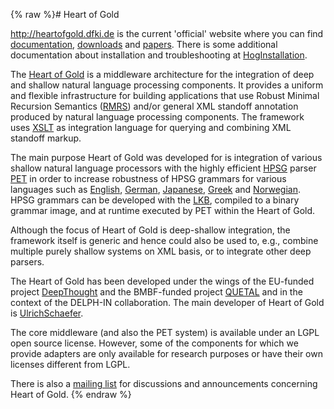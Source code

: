 {% raw %}# Heart of Gold

<http://heartofgold.dfki.de> is the current 'official' website where you
can find [documentation](http://heartofgold.dfki.de/Documentation.html),
[downloads](http://heartofgold.dfki.de/Download.html) and
[papers](http://heartofgold.dfki.de/Publications.html). There is some
additional documentation about installation and troubleshooting at
[HogInstallation](../HogInstallation).

The [Heart of Gold](http://heartofgold.dfki.de) is a middleware
architecture for the integration of deep and shallow natural language
processing components. It provides a uniform and flexible infrastructure
for building applications that use Robust Minimal Recursion Semantics
([RMRS](../RmrsTop)) and/or general XML standoff annotation produced by
natural language processing components. The framework uses
[XSLT](http://www.w3.org/TR/xslt) as integration language for querying
and combining XML standoff markup.

The main purpose Heart of Gold was developed for is integration of
various shallow natural language processors with the highly efficient
[HPSG](http://hpsg.stanford.edu) parser [PET](https://blog.inductorsoftware.com/docsproto/garage/PetTop) in order to
increase robustness of HPSG grammars for various languages such as
[English](http://www.delph-in.net/erg),
[German](http://www.dfki.de/~crysmann/gg/),
[Japanese](http://www.delph-in.net/jacy),
[Greek](http://www.delph-in.net/mgrg) and
[Norwegian](https://blog.inductorsoftware.com/docsproto/grammars/NorsourceSummary). HPSG
grammars can be developed with the [LKB](../LkbTop), compiled to a binary
grammar image, and at runtime executed by PET within the Heart of Gold.

Although the focus of Heart of Gold is deep-shallow integration, the
framework itself is generic and hence could also be used to, e.g.,
combine multiple purely shallow systems on XML basis, or to integrate
other deep parsers.

The Heart of Gold has been developed under the wings of the EU-funded
project [DeepThought](http://www.project-deepthought.net/) and the
BMBF-funded project [QUETAL](http://quetal.dfki.de) and in the context
of the DELPH-IN collaboration. The main developer of Heart of Gold is
[UlrichSchaefer](../UlrichSchaefer).

The core middleware (and also the PET system) is available under an LGPL
open source license. However, some of the components for which we
provide adapters are only available for research purposes or have their
own licenses different from LGPL.

There is also a [mailing
list](http://lists.delph-in.net/mailman/listinfo/hog) for discussions
and announcements concerning Heart of Gold.
<update date omitted for speed>{% endraw %}